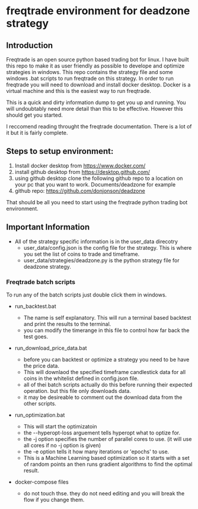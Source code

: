 # freqtrade environment for deadzone strategy

## Introduction

Freqtrade is an open source python based trading bot for linux.  I have built this repo to make it as user friendly as possible to develope and optimize strategies in windows. This repo contains the strategy file and some windows .bat scripts to run freqtrade on this strategy.
In order to run freqtrade you will need to download and install docker desktop.  Docker is a virtual machine and this is the easiest way to run freqtrade.

This is a quick and dirty information dump to get you up and running.  You will undoubtably need more detail than this to be effective. However this should get you started.

I reccomend reading throught the freqtrade documentation.  There is a lot of it but it is fairly complete. 

## Steps to setup environment:

1) Install docker desktop from https://www.docker.com/
2) install github desktop from https://desktop.github.com/
3) using github desktop clone the following github repo to a location on your pc that you want to work.  Documents/deadzone for example
4) github repo: https://github.com/donjonson/deadzone

That should be all you need to start using the freqtrade python trading bot environment.  

## Important Information

- All of the strategy specific information is in the user_data direcotry
  - user_data/config.json is the config file for the strategy. This is where you set the list of coins to trade and timeframe.
  - user_data/strategies/deadzone.py is the python strategy file for deadzone strategy.
### Freqtrade batch scripts
To run any of the batch scripts just double click them in windows. 
- run_backtest.bat
  - The name is self explanatory.  This will run a terminal based backtest and print the results to the terminal.  
  - you can modify the timerange in this file to control how far back the test goes.
  
  
- run_download_price_data.bat
  - before you can backtest or optimize a strategy you need to be have the price data.
  - This will downlaod the specified timeframe candlestick data for all coins in the whitelist defined in config.json file.
  - all of thei batch scripts actually do this before running their expected operation.  but this file only downloads data.
  - it may be desireable to comment out the download data from the other scripts.
  
  
- run_optimization.bat
  - This will start the optimizatoin
  - the --hyperopt-loss arguement tells hyperopt what to optize for.
  - the -j option specifies the number of parallel cores to use. (it will use all cores if no -j option is given)
  - the -e option tells it how many iterations or 'epochs' to use.
  - This is a Machine Learning based optimization so it starts with a set of random points an then runs gradient algorithms to find the optimal result. 
  
- docker-compose files
  - do not touch thse.  they do not need editing and you will break the flow if you change them.
